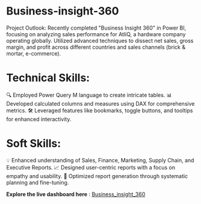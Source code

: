 # **Business-insight-360**

Project Outlook: Recently completed "Business Insight 360" in Power BI, focusing on analyzing sales performance for AtliQ, a hardware company operating globally. Utilized advanced techniques to dissect net sales, gross margin, and profit across different countries and sales channels (brick & mortar, e-commerce).

# **Technical Skills:**

🔍 Employed Power Query M language to create intricate tables. 📊 Developed calculated columns and measures using DAX for comprehensive metrics. 🛠️ Leveraged features like bookmarks, toggle buttons, and tooltips for enhanced interactivity.

# **Soft Skills:**

💡 Enhanced understanding of Sales, Finance, Marketing, Supply Chain, and Executive Reports. 📈 Designed user-centric reports with a focus on empathy and usability. 🔄 Optimized report generation through systematic planning and fine-tuning.

**Explore the live dashboard here** : [Business_insight_360](https://app.powerbi.com/view?r=eyJrIjoiZjU0YjBkYjctODljMy00MDc0LThiNGQtOTdlNDU2ZDE2YTI4IiwidCI6ImM2ZTU0OWIzLTVmNDUtNDAzMi1hYWU5LWQ0MjQ0ZGM1YjJjNCJ9)
